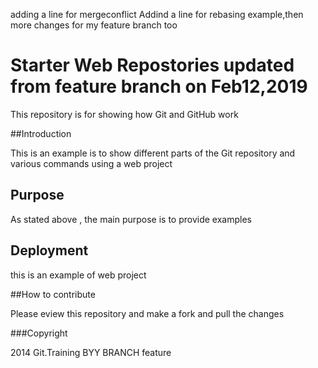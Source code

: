 adding a line for mergeconflict
Addind a line for rebasing example,then more changes for my feature branch too
# Starter Web Repostories updated from feature branch on Feb12,2019

This repository is for showing how Git and GitHub work

##Introduction

This is an example is to show different parts of the Git repository and various commands using a web project

## Purpose

As stated above , the main purpose is to provide examples

## Deployment

this is an example of web project 

##How to contribute

Please eview this repository and make a fork and pull the changes


###Copyright

2014 Git.Training BYY BRANCH feature

